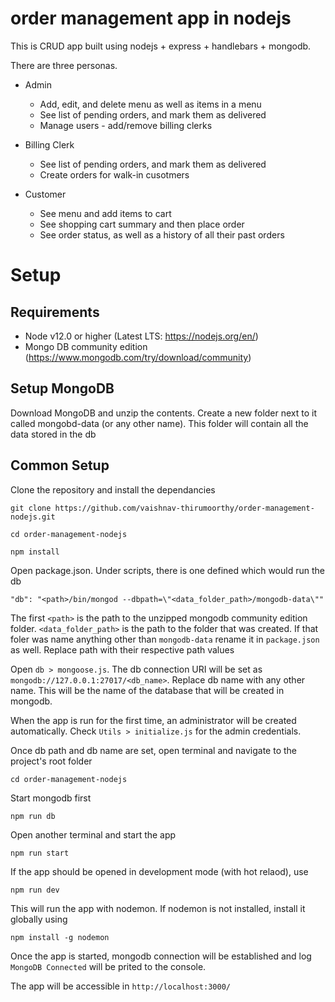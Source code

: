 # order management app in nodejs

This is CRUD app built using nodejs + express + handlebars + mongodb. 

There are three personas.

* Admin 
  * Add, edit, and delete menu as well as items in a menu
  * See list of pending orders, and mark them as delivered
  * Manage users - add/remove billing clerks

* Billing Clerk
  * See list of pending orders, and mark them as delivered
  * Create orders for walk-in cusotmers

* Customer
  * See menu and add items to cart
  * See shopping cart summary and then place order
  * See order status, as well as a history of all their past orders


# Setup

## Requirements

* Node v12.0 or higher (Latest LTS: https://nodejs.org/en/)
* Mongo DB community edition (https://www.mongodb.com/try/download/community)

## Setup MongoDB

Download MongoDB and unzip the contents. Create a new folder next to it called mongobd-data (or any other name). This folder will contain all the data stored in the db

## Common Setup

Clone the repository and install the dependancies 


    git clone https://github.com/vaishnav-thirumoorthy/order-management-nodejs.git

    cd order-management-nodejs

    npm install


Open package.json. Under scripts, there is one defined which would run the db

    "db": "<path>/bin/mongod --dbpath=\"<data_folder_path>/mongodb-data\""

The first `<path>` is the path to the unzipped mongodb community edition folder. `<data_folder_path>` is the path to the folder that was created. If that foler was name anything other than `mongodb-data` rename it in `package.json` as well. Replace path with their respective path values

Open `db > mongoose.js`. The db connection URI will be set as `mongodb://127.0.0.1:27017/<db_name>`. Replace db name with any other name. This will be the name of the database that will be created in mongodb.

When the app is run for the first time, an administrator will be created automatically. Check `Utils > initialize.js` for the admin credentials.

Once db path and db name are set, open terminal and navigate to the project's root folder

    cd order-management-nodejs

Start mongodb first

    npm run db

Open another terminal and start the app

    npm run start
   
If the app should be opened in development mode (with hot relaod), use

    npm run dev
    
This will run the app with nodemon. If nodemon is not installed, install it globally using 

    npm install -g nodemon 
    
Once the app is started, mongodb connection will be established and log `MongoDB Connected` will be prited to the console.

The app will be accessible in `http://localhost:3000/`
